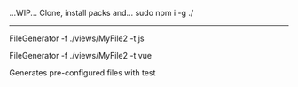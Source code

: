 ...WIP...
Clone, install packs and...
sudo npm i -g ./

---
FileGenerator -f ./views/MyFile2 -t js

FileGenerator -f ./views/MyFile2 -t vue

Generates pre-configured files with test
